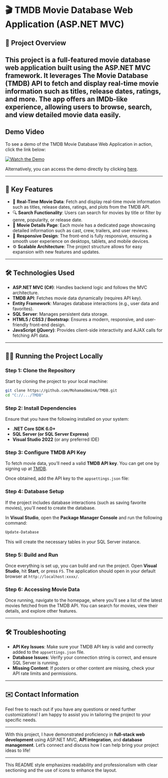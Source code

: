 # 🎬 **TMDB Movie Database Web Application** (ASP.NET MVC)

## 🌟 **Project Overview**  
This project is a full-featured movie database web application built using the **ASP.NET MVC** framework. It leverages **The Movie Database (TMDB) API** to fetch and display real-time movie information such as titles, release dates, ratings, and more. The app offers an IMDb-like experience, allowing users to browse, search, and view detailed movie data easily.
---

## **Demo Video**

To see a demo of the TMDB Movie Database Web Application in action, click the link below:

[![Watch the Demo](https://img.youtube.com/vi/VIDEO_ID/maxresdefault.jpg)](https://drive.google.com/file/d/1L5mxJuwTl_gSIb7vEiqgaQaTwpjo5Tbk/view?usp=sharing)

Alternatively, you can access the demo directly by clicking [here](https://drive.google.com/file/d/1L5mxJuwTl_gSIb7vEiqgaQaTwpjo5Tbk/view?usp=sharing).

---

## 🚀 **Key Features**  
- 🎥 **Real-Time Movie Data**: Fetch and display real-time movie information such as titles, release dates, ratings, and plots from the TMDB API.
- 🔍 **Search Functionality**: Users can search for movies by title or filter by genre, popularity, or release date.
- 📑 **Movie Details Page**: Each movie has a dedicated page showcasing detailed information such as cast, crew, trailers, and user reviews.
- 📱 **Responsive Design**: The front-end is fully responsive, ensuring a smooth user experience on desktops, tablets, and mobile devices.
- ⚙️ **Scalable Architecture**: The project structure allows for easy expansion with new features and updates.

---

## 🛠️ **Technologies Used**
- **ASP.NET MVC (C#)**: Handles backend logic and follows the MVC architecture.
- **TMDB API**: Fetches movie data dynamically (requires API key).
- **Entity Framework**: Manages database interactions (e.g., user data and favorites).
- **SQL Server**: Manages persistent data storage.
- **HTML5 / CSS3 / Bootstrap**: Ensures a modern, responsive, and user-friendly front-end design.
- **JavaScript (jQuery)**: Provides client-side interactivity and AJAX calls for fetching API data.

---

## 🏃‍♂️ **Running the Project Locally**  

### **Step 1: Clone the Repository**  
Start by cloning the project to your local machine:

```bash
git clone https://github.com/MohamadAminA/TMDB.git
cd "C://.../TMDB"
```

### **Step 2: Install Dependencies**  
Ensure that you have the following installed on your system:
- **.NET Core SDK 6.0+**
- **SQL Server (or SQL Server Express)**
- **Visual Studio 2022** (or any preferred IDE)

### **Step 3: Configure TMDB API Key**  
To fetch movie data, you’ll need a valid **TMDB API key**. You can get one by signing up at [TMDB](https://www.themoviedb.org/).

Once obtained, add the API key to the `appsettings.json` file:

### **Step 4: Database Setup**  
If the project includes database interactions (such as saving favorite movies), you'll need to create the database.

In **Visual Studio**, open the **Package Manager Console** and run the following command:

```bash
Update-Database
```

This will create the necessary tables in your SQL Server instance.

### **Step 5: Build and Run**  
Once everything is set up, you can build and run the project. Open **Visual Studio**, hit **Start**, or press `F5`. The application should open in your default browser at `http://localhost:xxxx/`.

### **Step 6: Accessing Movie Data**  
Once running, navigate to the homepage, where you’ll see a list of the latest movies fetched from the TMDB API. You can search for movies, view their details, and explore other features.

---

## 🛠️ **Troubleshooting**  

- **API Key Issues**: Make sure your TMDB API key is valid and correctly added to the `appsettings.json` file.
- **Database Issues**: Verify your connection string is correct, and ensure SQL Server is running.
- **Missing Content**: If posters or other content are missing, check your API rate limits and permissions.

---

## ✉️ **Contact Information**  
Feel free to reach out if you have any questions or need further customizations! I am happy to assist you in tailoring the project to your specific needs.

---

With this project, I have demonstrated proficiency in **full-stack web development** using ASP.NET MVC, **API integration**, and **database management**. Let’s connect and discuss how I can help bring your project ideas to life!

---

This README style emphasizes readability and professionalism with clear sectioning and the use of icons to enhance the layout.

</div>

